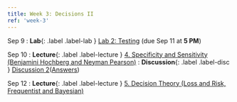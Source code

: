 ```yaml
---
title: Week 3: Decisions II
ref: 'week-3'
---
```


Sep 9
: **Lab**{: .label .label-lab } [Lab 2: Testing](https://data102.datahub.berkeley.edu/hub/user-redirect/git-pull?repo=https%3A%2F%2Fgithub.com%2Fds-102%2Ffa24-materials&urlpath=lab%2Ftree%2Ffa24-materials%2Flab%2Flab02%2Flab02.ipynb&branch=main) (due Sep 11 at **5 PM**)

Sep 10
: **Lecture**{: .label .label-lecture } [4. Specificity and Sensitivity (Benjamini Hochberg and Neyman Pearson)](lecture/lec04)
: **Discussion**{: .label .label-disc } [Discussion 2](https://drive.google.com/file/d/1yourNrwzo5obj065VBsxrjYayf4RWfgS/view?usp=sharing)([Answers](https://drive.google.com/file/d/1xm5j2txGwOPSgFOw6AowOdX5v8-LFXLM/view?usp=sharing))

Sep 12
: **Lecture**{: .label .label-lecture } [5. Decision Theory (Loss and Risk, Frequentist and Bayesian)](lecture/lec05)
